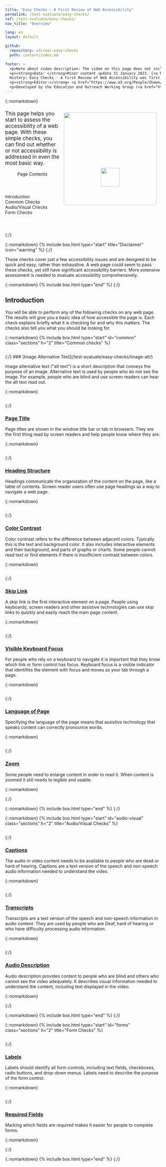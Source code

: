 ```yaml
---
title: "Easy Checks – A First Review of Web Accessibility"
permalink: /test-evaluate/easy-checks/
ref: /test-evaluate/easy-checks/
nav_title: "Overview"

lang: en
layout: default

github:
  repository: w3c/wai-easy-checks
  path: content/index.md

footer: >
  <p>Note about video description: The video on this page does not include synchronized audio description because the visuals only illustrate the audio and do not provide additional information. In this case, audio description would be more distracting than useful to most people, including people who cannot see the visuals. Description of visual information is integrated in the Text Transcript with Description of Visuals (“descriptive transcript”).</p>
  <p><strong>Date: </strong>Minor content update 31 January 2023. [<a href="https://www.w3.org/WAI/EO/wiki/Easy_Checks_changelog">changelog</a>] Major revision planned for late 2023.<br>
  History: Easy Checks - A First Review of Web Accessibility was first published as a draft in June 2013. It replaces Preliminary Review of Web Sites for Accessibility that was first published September 2005 and edited by Shadi Abou-Zahra. It was originally one section of Evaluating Web Sites for Accessibility that was first published in October 2001 and edited by Judy Brewer and Chuck Letourneau.</p>
  <p><strong>Editor:</strong> <a href="https://www.w3.org/People/Shawn/">Shawn Lawton Henry</a>. Contributors: Sharron Rush, Caleb Watson, Suzette Keith, Anna Belle Leiserson, Andrew Arch, Wayne Dick, Vicki Menezes Miller, Jennifer Sutton, Ian Pouncey, Denis Boudreau, Tom Jewett, and <a href="https://www.w3.org/WAI/EO/EOWG-members">EOWG Participants</a>.</p>
  <p>Developed by the Education and Outreach Working Group (<a href="http://www.w3.org/WAI/EO/">EOWG</a>). Video developed with support from the <a href="https://www.w3.org/WAI/about/projects/wai-guide/">WAI-Guide</a> project funded by the European Commission (EC) under the Horizon 2020 program (Grant Agreement 822245). <a href="/WAI/test-evaluate/acknowledgements">Acknowledgments for video</a>.</p>
---
```


{::nomarkdown}

<style>
  #summary {
    display: flex;
  }
  
  #summary p:first-of-type {
    font-size:120%;
    margin-top: 0.5em;
  }
  
  .video-card {
    margin: 1em;
    float: none !important;
    max-width: inherit !important;
    width: 100% !important;
    flex-grow: 1;
  }
  
  img.video {
    border-radius: 5px;
    width: 300px;
    max-width: 300px;
  }
  
  .video-card .play-button {
    position: relative;
    top: -120px;
    left: 120px;
    width: 60px;
    height: 60px;
  }
  
  .icon {
    width: 1em;
    height: 1em;
  }
  
  .box-sections>div>div {
    display:flex;
  }
  .box-sections {
    margin-top: 3em;
  }
  .box-sections .box-i {
    padding: 0;
  }
  .box-sections .box-i div {
    clear: left;
    padding: 8px 16px;
    border-bottom: solid 1px var(--line-grey);
  }
  .box-sections .box-i div:last-child {
    border-bottom: none;
  }
  .box-sections .splash {
    width: 8em;
    max-width: inherit;
  }
  .box-sections h3 {
    margin: 0;
  }
  </style>

<aside id="summary" class="box box-i box-simple">
  <div>
    <p>This page helps you start to assess the accessibility of a web page. With these simple checks, you can find out whether or not accessibility is addressed in even the most basic way.</p>
    <nav aria-labelledby="tocheading" id="toc">
      <header id="tocheading" class="box-h box-h-simple">Page Contents</header>
      <ul id="markdown-toc">
        <li><a href="#introduction" id="markdown-toc-introduction">Introduction</a></li>
        <li><a href="#common" id="markdown-toc-common-checks">Common Checks</a></li>
        <li><a href="#audio-visual" id="markdown-toc-audio-visual-checks">Audio/Visual Checks</a></li>
        <li><a href="#forms" id="markdown-toc-forms-checks">Form Checks</a></li>
      </ul>
    </nav>
  </div>
  <div class="video-card">
      <img class="video" src="https://i.ytimg.com/vi_webp/IZp8eUAu450/maxresdefault.webp">
      <img class="play-button" src="https://www.starpng.com/public/uploads/preview/red-play-button-png-101576847279kuxmycuxzj.png">
  </div>
</aside>

{:/}

{::nomarkdown}
{% include box.html type="start" title="Disclaimer" icon="warning" %}
{:/}

<p>These checks cover just a few accessibility issues and are designed to be quick and easy, rather than exhaustive. A web page could seem to pass these checks, yet still have significant accessibility barriers. More extensive assessment is needed to evaluate accessibility comprehensively.</p>

{::nomarkdown}
{% include box.html type="end" %}
{:/}

## Introduction

You will be able to perform any of the following checks on any web page. The results will give you a basic idea of how accessible the page is. Each check explains briefly what it is checking for and why this matters. The checks also tell you what you should be looking for.

{::nomarkdown}
{% include box.html type="start" id="common" class="sections" h="2" title="Common checks" %}
<div>
  <p><img src="{{ "/content-images/icon-alt-text.svg" | relative_url }}" alt="" class="splash" /></p>
  <div>
{:/}
### [Image Alternative Text](/test-evaluate/easy-checks/image-alt/)

Image alternative text ("alt text") is a short description that conveys the purpose of an image. Alternative text is used by people who do not see the image. For example, people who are blind and use screen readers can hear the alt text read out.

{::nomarkdown}
  </div>
</div>
<div>
  <p><img src="{{ "/content-images/icon-page-title.svg" | relative_url }}" alt="" class="splash" /></p>
  <div>
{:/}

### [Page Title](/test-evaluate/easy-checks/title/)

Page titles are shown in the window title bar or tab in browsers. They are the first thing read by screen readers and help people know where they are. 

{::nomarkdown}
  </div>
</div>
<div>
  <p><img src="{{ "/content-images/icon-heading-structure.svg" | relative_url }}" alt="" class="splash" /></p>
  <div>
{:/}

### [Heading Structure](/test-evaluate/easy-checks/heading-structure/)

Headings communicate the organization of the content on the page, like a table of contents. Screen reader users often use page headings as a way to navigate a web page.

{::nomarkdown}
  </div>
</div>
<div>
  <p><img src="{{ "/content-images/icon-color-contrast.svg" | relative_url }}" alt="" class="splash" /></p>
  <div>
{:/}

### [Color Contrast](/test-evaluate/easy-checks/color-contrast/)

Color contrast refers to the difference between adjacent colors. Typically this is the text and background color. It also includes interactive elements and their background, and parts of graphs or charts. Some people cannot read text or find elements if there is insufficient contrast between colors.

{::nomarkdown}
  </div>
</div>
<div>
  <p><img src="{{ "/content-images/icon-skip-link.svg" | relative_url }}" alt="" class="splash" /></p>
  <div>
{:/}

### [Skip Link](/test-evaluate/easy-checks/skip-link/)

A skip link is the first interactive element on a page. People using keyboards, screen readers and other assistive technologies can use skip links to quickly and easily reach the main page content.

{::nomarkdown}
  </div>
</div>
<div>
  <p><img src="{{ "/content-images/icon-keyboard-focus.svg" | relative_url }}" alt="" class="splash" /></p>
  <div>
{:/}

### [Visible Keyboard Focus](/test-evaluate/easy-checks/keyboard-focus/)

For people who rely on a keyboard to navigate it is important that they know which link or form control has focus. Keyboard focus is a visible indicator that identifies the element with focus and moves as your tab through a page.

{::nomarkdown}
  </div>
</div>
<div>
  <p><img src="{{ "/content-images/icon-page-language.svg" | relative_url }}" alt="" class="splash" /></p>
  <div>
{:/}

### [Language of Page](/test-evaluate/easy-checks/language/)

Specifying the language of the page means that assistive technology that speaks content can correctly pronounce words.

{::nomarkdown}
  </div>
</div>
<div>
  <p><img src="{{ "/content-images/icon-zoom-levels.svg" | relative_url }}" alt="" class="splash" /></p>
  <div>
{:/}

### [Zoom](/test-evaluate/easy-checks/zoom-levels/)

Some people need to enlarge content in order to read it. When content is zoomed it still needs to legible and usable.

{::nomarkdown}
  </div>
</div>
{:/}

{::nomarkdown}
{% include box.html type="end" %}
{:/}


{::nomarkdown}
{% include box.html type="start" id="audio-visual" class="sections" h="2" title="Audio/Visual Checks" %}
<div>
  <p><img src="{{ "/content-images/icon-captions.svg" | relative_url }}" alt="" class="splash" /></p>
  <div>
{:/}

### [Captions](/test-evaluate/easy-checks/captions/)

The audio in video content needs to be available to people who are dead or hard of hearing. Captions are a text version of the speech and non-speech audio information needed to understand the video.

{::nomarkdown}
  </div>
</div>
<div>
  <p><img src="{{ "/content-images/icon-transcripts.svg" | relative_url }}" alt="" class="splash" /></p>
  <div>
{:/}

### [Transcripts](/test-evaluate/easy-checks/transcripts/)

Transcripts are a text version of the speech and non-speech information in audio content. They are used by people who are Deaf, hard of hearing or who have difficulty processing audio information.

{::nomarkdown}
  </div>
</div>
<div>
  <p><img src="{{ "/content-images/icon-description.svg" | relative_url }}" alt="" class="splash" /></p>
  <div>
{:/}

### [Audio Description](/test-evaluate/easy-checks/description/)

Audio description provides content to people who are blind and others who cannot see the video adequately. It describes visual information needed to understand the content, including text displayed in the video.

{::nomarkdown}
  </div>
</div>
{:/}

{::nomarkdown}
{% include box.html type="end" %}
{:/}


{::nomarkdown}
{% include box.html type="start" id="forms" class="sections" h="2" title="Form Checks" %}
<div>
  <p><img src="{{ "/content-images/icon-form-labels.svg" | relative_url }}" alt="" class="splash" /></p>
  <div>
{:/}

### [Labels](/test-evaluate/easy-checks/form-field-labels/)

Labels should identify all form controls, including text fields, checkboxes, radio buttons, and drop-down menus. Labels need to describe the purpose of the form control. 

{::nomarkdown}
  </div>
</div>
<div>
  <p><img src="{{ "/content-images/icon-required.svg" | relative_url }}" alt="" class="splash" /></p>
  <div>
{:/}

### [Required Fields](/test-evaluate/easy-checks/required-fields/)

Marking which fields are required makes it easier for people to complete forms.

{::nomarkdown}
  </div>
</div>
{:/}

{::nomarkdown}
{% include box.html type="end" %}
{:/}